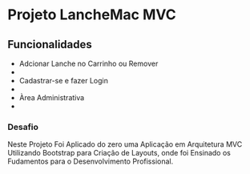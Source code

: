 # Projeto LancheMac MVC


## Funcionalidades
<ul>
  <li>Adcionar Lanche no Carrinho ou Remover<li>
  <li>Cadastrar-se e fazer Login<li>
  <li>Àrea Administrativa<li>
</ul>

### Desafio
Neste Projeto Foi Aplicado do zero uma Aplicação em Arquitetura MVC Utilizando Bootstrap para Criação de Layouts, onde foi Ensinado os Fudamentos para o Desenvolvimento Profissional.
